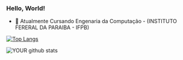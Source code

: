 ### Hello, World!

- 🌱 Atualmente Cursando Engenaria da Computação - (INSTITUTO FERERAL DA PARAIBA - IFPB)


[![Top Langs](https://github-readme-stats.vercel.app/api/top-langs/?username=anuraghazra&layout=compact)](https://github.com/anuraghazra/github-readme-stats)



![YOUR github stats](https://github-readme-stats.vercel.app/api?username=thiagoeu)


